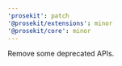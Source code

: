 ```yaml
---
'prosekit': patch
'@prosekit/extensions': minor
'@prosekit/core': minor
---
```


Remove some deprecated APIs.
